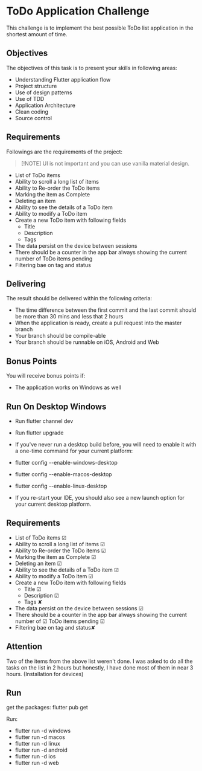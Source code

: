 # ToDo Application Challenge

This challenge is to implement the best possible ToDo list application in the
shortest amount of time.

## Objectives

The objectives of this task is to present your skills in following areas:

- Understanding Flutter application flow
- Project structure
- Use of design patterns
- Use of TDD
- Application Architecture
- Clean coding
- Source control

## Requirements

Followings are the requirements of the project:

> [!NOTE] UI is not important and you can use vanilla material design.

- List of ToDo items
- Ability to scroll a long list of items
- Ability to Re-order the ToDo items
- Marking the item as Complete
- Deleting an item
- Ability to see the details of a ToDo item
- Ability to modify a ToDo item
- Create a new ToDo item with following fields
  - Title
  - Description
  - Tags
- The data persist on the device between sessions
- There should be a counter in the app bar always showing the current number of
  ToDo items pending
- Filtering bae on tag and status

## Delivering

The result should be delivered within the following criteria:

- The time difference between the first commit and the last commit should be
  more than 30 mins and less that 2 hours
- When the application is ready, create a pull request into the master branch
- Your branch should be compile-able
- Your branch should be runnable on iOS, Android and Web

## Bonus Points

You will receive bonus points if:

- The application works on Windows as well

## Run On Desktop Windows

- Run flutter channel dev
- Run flutter upgrade
- If you've never run a desktop build before, 
you will need to enable it with a one-time command for your current platform:

- flutter config --enable-windows-desktop
- flutter config --enable-macos-desktop
- flutter config --enable-linux-desktop

- If you re-start your IDE, you should also see a new launch option for your 
current desktop platform.

## Requirements

- List of ToDo items ☑
- Ability to scroll a long list of items ☑
- Ability to Re-order the ToDo items ☑
- Marking the item as Complete ☑
- Deleting an item ☑
- Ability to see the details of a ToDo item ☑
- Ability to modify a ToDo item ☑
- Create a new ToDo item with following fields
  - Title ☑
  - Description ☑
  - Tags ✘
- The data persist on the device between sessions ☑
- There should be a counter in the app bar always showing the current number of ☑
  ToDo items pending ☑
- Filtering bae on tag and status️✘

## Attention

Two of the items from the above list weren't done. 
I was asked to do all the tasks on the list in 2 hours but honestly, 
I have done most of them in near 3 hours.
(Installation for devices)

## Run

get the packages: flutter pub get

Run:
- flutter run -d windows
- flutter run -d macos
- flutter run -d linux
- flutter run -d android
- flutter run -d ios
- flutter run -d web
